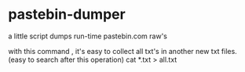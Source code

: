 # pastebin-dumper
a little script dumps run-time pastebin.com raw's

with this command , it's easy to collect all txt's in another new txt files. (easy to search after this operation)
  cat *.txt > all.txt
